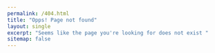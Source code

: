 ```yaml
---
permalink: /404.html
title: "Opps! Page not found"
layout: single
excerpt: "Seems like the page you're looking for does not exist "
sitemap: false
---
```

